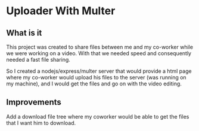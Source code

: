 # Uploader With Multer

## What is it
This project was created to share files between me and my co-worker while we were working on a video. With that we needed speed and consequently needed a fast file sharing.

So I created a nodejs/express/multer server that would provide a html page where my co-worker would upload his files to the server (was running on my machine), and I would get the files and go on with the video editing.

## Improvements
Add a download file tree where my coworker would be able to get the files that I want him to download.
